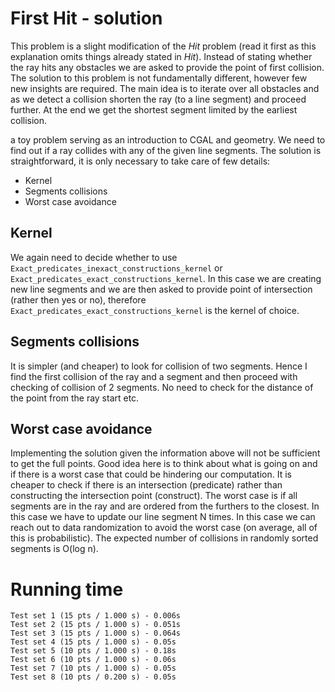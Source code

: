 # First Hit - solution
This problem is a slight modification of the *Hit* problem (read it first as this explanation omits things already stated in *Hit*). Instead of stating whether the ray hits any obstacles we are asked to provide the point of first collision. The solution to this problem is not fundamentally different, however few new insights are required. The main idea is to iterate over all obstacles and as we detect a collision shorten the ray (to a line segment) and proceed further. At the end we get the shortest segment limited by the earliest collision.

a toy problem serving as an introduction to CGAL and geometry. We need to find out if a ray collides with any of the given line segments. The solution is straightforward, it is only necessary to take care of few details:
 - Kernel
 - Segments collisions
 - Worst case avoidance

## Kernel
We again need to decide whether to use  `Exact_predicates_inexact_constructions_kernel` or `Exact_predicates_exact_constructions_kernel`. In this case we are creating new line segments and we are then asked to provide point of intersection (rather then yes or no), therefore `Exact_predicates_exact_constructions_kernel` is the kernel of choice.

## Segments collisions
It is simpler (and cheaper) to look for collision of two segments. Hence I find the first collision of the ray and a segment and then proceed with checking of collision of 2 segments. No need to check for the distance of the point from the ray start etc.

## Worst case avoidance
Implementing the solution given the information above will not be sufficient to get the full points. Good idea here is to think about what is going on and if there is a worst case that could be hindering our computation. It is cheaper to check if there is an intersection (predicate) rather than constructing the intersection point (construct). The worst case is if all segments are in the ray and are ordered from the furthers to the closest. In this case we have to update our line segment N times. In this case we can reach out to data randomization to avoid the worst case (on average, all of this is probabilistic). The expected number of collisions in randomly sorted segments is O(log n).

# Running time
    Test set 1 (15 pts / 1.000 s) - 0.006s
    Test set 2 (15 pts / 1.000 s) - 0.051s
    Test set 3 (15 pts / 1.000 s) - 0.064s
    Test set 4 (15 pts / 1.000 s) - 0.05s
    Test set 5 (10 pts / 1.000 s) - 0.18s
    Test set 6 (10 pts / 1.000 s) - 0.06s
    Test set 7 (10 pts / 1.000 s) - 0.05s
    Test set 8 (10 pts / 0.200 s) - 0.05s
